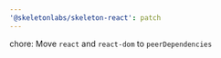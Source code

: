 ```yaml
---
'@skeletonlabs/skeleton-react': patch
---
```


chore: Move `react` and `react-dom` to `peerDependencies`
